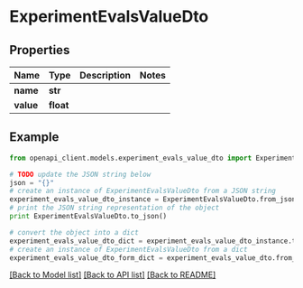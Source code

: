 # ExperimentEvalsValueDto


## Properties

Name | Type | Description | Notes
------------ | ------------- | ------------- | -------------
**name** | **str** |  | 
**value** | **float** |  | 

## Example

```python
from openapi_client.models.experiment_evals_value_dto import ExperimentEvalsValueDto

# TODO update the JSON string below
json = "{}"
# create an instance of ExperimentEvalsValueDto from a JSON string
experiment_evals_value_dto_instance = ExperimentEvalsValueDto.from_json(json)
# print the JSON string representation of the object
print ExperimentEvalsValueDto.to_json()

# convert the object into a dict
experiment_evals_value_dto_dict = experiment_evals_value_dto_instance.to_dict()
# create an instance of ExperimentEvalsValueDto from a dict
experiment_evals_value_dto_form_dict = experiment_evals_value_dto.from_dict(experiment_evals_value_dto_dict)
```
[[Back to Model list]](../README.md#documentation-for-models) [[Back to API list]](../README.md#documentation-for-api-endpoints) [[Back to README]](../README.md)


